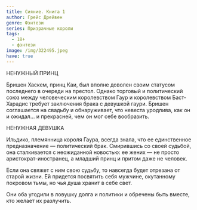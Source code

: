 ```yaml
---
title: Сияние. Книга 1
author: Грейс Дрейвен
genre: Фэнтези
series: Призрачные короли
tags:
  - 18+
  - фэнтези
image: /img/322495.jpeg
have: true
---
```

НЕНУЖНЫЙ ПРИНЦ

Бришен Хаскем, принц Каи, был вполне доволен своим статусом последнего в очереди на престол. Однако торговый и политический союз между человеческим королевством Гаур и королевством Баст-Харадис требует заключения брака с девушкой гаури. Бришен соглашается на свадьбу и обнаруживает, что невеста уродлива, как он и ожидал... и прекрасней, чем он мог себе вообразить.



НЕНУЖНАЯ ДЕВУШКА

Ильдико, племянница короля Гаура, всегда знала, что ее единственное предназначение — политический брак. Смирившись со своей судьбой, она сталкивается с неожиданной новостью: ее жених — не просто аристократ-иностранец, а младший принц и притом даже не человек.

Если она свяжет с ним свою судьбу, то навсегда будет отрезана от старой жизни. Ей придется посвятить себя мужчине, окутанному покровом тьмы, но чья душа хранит в себе свет.

Они оба угодили в ловушку долга и политики и обречены быть вместе, кто желает их разлучить.